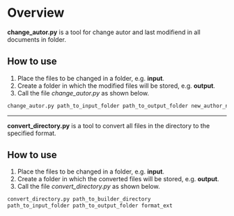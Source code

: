 # Overview

**change_autor.py** is a tool for change autor and last modifiend in all documents in folder.

## How to use

1. Place the files to be changed in a folder, e.g. **input**.
2. Create a folder in which the modified files will be stored, e.g. **output**.
3. Call the file *change_autor.py* as shown below.

```bash
change_autor.py path_to_input_folder path_to_output_folder new_author_name
```

________________________
**convert_directory.py** is a tool to convert all files in the directory to the specified format.

## How to use

1. Place the files to be changed in a folder, e.g. **input**.
2. Create a folder in which the converted files will be stored, e.g. **output**.
3. Call the file *convert_directory.py* as shown below.

```bash
convert_directory.py path_to_builder_directory
path_to_input_folder path_to_output_folder format_ext
```